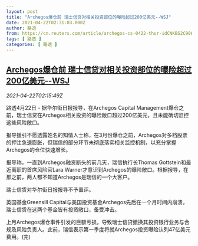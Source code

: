 ```yaml
---
layout: post
title: "Archegos爆仓前 瑞士信贷对相关投资部位的曝险超过200亿美元--WSJ"
date: 2021-04-22T02:31:03.000Z
author: 路透
from: https://cn.reuters.com/article/archegos-cs-0422-thur-idCNKBS2C906M
tags: [ 路透 ]
categories: [ 路透 ]
---
```

<!--1619058663000-->
[Archegos爆仓前 瑞士信贷对相关投资部位的曝险超过200亿美元--WSJ](https://cn.reuters.com/article/archegos-cs-0422-thur-idCNKBS2C906M)
------

<div>
<div><i>2021-04-22T02:15:49Z</i></div><p>路透4月22日 - 据华尔街日报报导，在Archegos Capital Management爆仓之前，瑞士信贷在Archegos相关投资的曝险敞口超过200亿美元，且未能确切监控这些风险敞口。</p><p>报导援引不愿透露姓名的知情人士称，在3月份爆仓之前，Archegos对多档股票的押注急速膨胀，但瑞信的部分环节未彻底落实相关监控机制，以充分掌握Archegos的仓位快速增长。</p><p>报导称，一直到Archegos融资断头的前几天，瑞信执行长Thomas Gottstein和最近离职的首席风险官Lara Warner才意识到Archegos的曝险敞口。根据报导，在那之前，两人都不知道Archegos是瑞信的一个大客户。</p><p>瑞士信贷对华尔街日报报导不予置评。</p><p>英国基金Greensill Capital与美国投资基金Archegos先后在一个月时间内崩溃，瑞士信贷在这两个基金皆有投资敞口，备受冲击。</p><p>上月Archegos爆仓事件引发的巨额亏损，导致瑞士信贷撤换其投资银行业务与合规及风险负责人。此前，瑞信表示第一季度将就Archegos投资曝险认列47亿美元费用。(完)</p>
</div>
